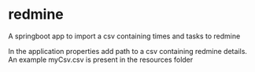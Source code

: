 # redmine
A springboot app to import a csv containing times and tasks to redmine

In the application properties add path to a csv containing redmine details.
An example myCsv.csv is present in the resources folder
